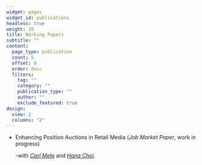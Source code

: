 ```yaml
---
widget: pages
widget_id: publications
headless: true
weight: 20
title: Working Papers
subtitle: ""
content:
  page_type: publication
  count: 5
  offset: 0
  order: desc
  filters:
    tag: ""
    category: ""
    publication_type: ""
    author: ""
    exclude_featured: true
design:
  view: 2
  columns: "2"
---
```

* Enhancing Position Auctions in Retail Media
  (_Job Market Paper_, work in progress)

  -with *[Carl Mela](https://www.cfmela.com)* and *[Hana Choi](https://hanachoi.github.io)*.
